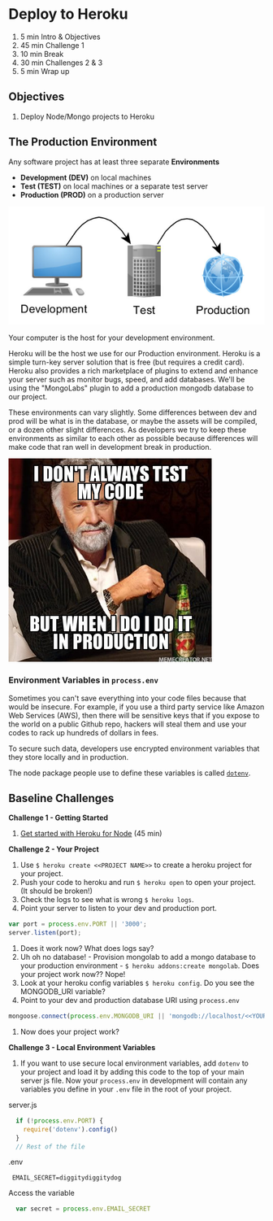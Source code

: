 # Deploy to Heroku

1. 5 min Intro & Objectives
1. 45 min Challenge 1
1. 10 min Break
1. 30 min Challenges 2 & 3
1. 5 min Wrap up

## Objectives

1. Deploy Node/Mongo projects to Heroku

## The Production Environment

Any software project has at least three separate **Environments**

- **Development (DEV)** on local machines
- **Test (TEST)** on local machines or a separate test server
- **Production (PROD)** on a production server

![environments](assets/different-environments.jpg)

Your computer is the host for your development environment.

Heroku will be the host we use for our Production environment. Heroku is a simple turn-key server solution that is free (but requires a credit card). Heroku also provides a rich marketplace of plugins to extend and enhance your server such as monitor bugs, speed, and add databases. We'll be using the "MongoLabs" plugin to add a production mongodb database to our project.

These environments can vary slightly.  Some differences between dev and prod will be what is in the database, or maybe the assets will be compiled, or a dozen other slight differences. As developers we try to keep these environments as similar to each other as possible because differences will make code that ran well in development break in production.

![testing](assets/interesting.jpg)

### Environment Variables in `process.env`

Sometimes you can't save everything into your code files because that would be insecure. For example, if you use a third party service like Amazon Web Services (AWS), then there will be sensitive keys that if you expose to the world on a public Github repo, hackers will steal them and use your codes to rack up hundreds of dollars in fees.

To secure such data, developers use encrypted environment variables that they store locally and in production.

The node package people use to define these variables is called [`dotenv`](https://www.npmjs.com/package/dotenv).

## Baseline Challenges

**Challenge 1 - Getting Started**
1. [Get started with Heroku for Node](https://devcenter.heroku.com/articles/getting-started-with-nodejs#introduction) (45 min)

**Challenge 2 - Your Project**
1. Use `$ heroku create <<PROJECT NAME>>` to create a heroku project for your project.
1. Push your code to heroku and run `$ heroku open` to open your project. (It should be broken!)
1. Check the logs to see what is wrong `$ heroku logs`.
1. Point your server to listen to your dev and production port.

  ```js
  var port = process.env.PORT || '3000';
  server.listen(port);
  ```
1. Does it work now? What does logs say?
1. Uh oh no database! - Provision mongolab to add a mongo database to your production environment - `$ heroku addons:create mongolab`. Does your project work now?? Nope!
1. Look at your heroku config variables `$ heroku config`. Do you see the MONGODB_URI variable?
1. Point to your dev and production database URI using `process.env`

  ```js
  mongoose.connect(process.env.MONGODB_URI || 'mongodb://localhost/<<YOUR DATABASE NAME>>');
  ```
1. Now does your project work?

**Challenge 3 - Local Environment Variables**

1. If you want to use secure local environment variables, add `dotenv` to your project and load it by adding this code to the top of your main server js file. Now your `process.env` in development will contain any variables you define in your `.env` file in the root of your project.

  server.js
  ```js
    if (!process.env.PORT) {
      require('dotenv').config()  
    }
    // Rest of the file
  ```

  .env
  ```
   EMAIL_SECRET=diggitydiggitydog
  ```

  Access the variable
  ```js
    var secret = process.env.EMAIL_SECRET
  ```
